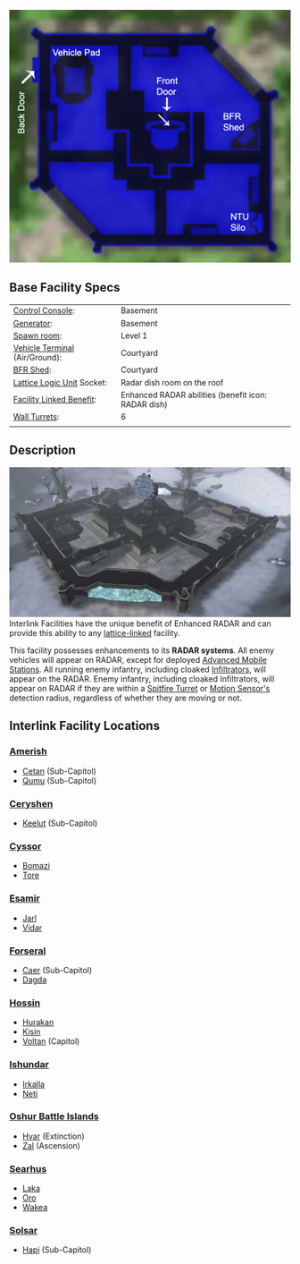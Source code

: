 ![](../images/Interlink_Layout.jpg "Interlink_Layout.jpg")

## Base Facility Specs

|                                                                    |                                                     |
| ------------------------------------------------------------------ | --------------------------------------------------- |
| [Control Console](../locations/Control_Console.md):                | Basement                                            |
| [Generator](../items/Generator.md):                                | Basement                                            |
| [Spawn room](../locations/Spawn_Room.md):                          | Level 1                                             |
| [Vehicle Terminal](../locations/Vehicle_Terminal.md) (Air/Ground): | Courtyard                                           |
| [BFR Shed](../items/BFR_Shed.md):                                  | Courtyard                                           |
| [Lattice Logic Unit](../Lattice_Logic_Unit.md) Socket:             | Radar dish room on the roof                         |
| [Facility Linked Benefit](Facility_Linked_Benefit.md):             | Enhanced RADAR abilities (benefit icon: RADAR dish) |
| [Wall Turrets](../items/Phalanx.md):                               | 6                                                   |
|                                                                    |                                                     |

## Description

![](../images/Interlink.jpg "fig:Interlink.jpg") Interlink Facilities have the
unique benefit of Enhanced RADAR and can provide this ability to any
[lattice-linked](Facility_Linked_Benefit.md) facility.

This facility possesses enhancements to its **RADAR systems**. All enemy
vehicles will appear on RADAR, except for deployed [Advanced Mobile
Stations](../vehicles/Advanced_Mobile_Station.md). All running enemy
infantry, including cloaked
[Infiltrators](items/Infiltration_Suit.md), will appear on the RADAR.
Enemy infantry, including cloaked Infiltrators, will appear on RADAR if
they are within a [Spitfire
Turret](../weapons/Adaptive_Construction_Engine.md) or [Motion
Sensor's](../weapons/Adaptive_Construction_Engine.md) detection radius,
regardless of whether they are moving or not.

## Interlink Facility Locations

### [Amerish](../locations/Amerish.md)

- [Cetan](../facilities/Cetan.md) (Sub-Capitol)
- [Qumu](../facilities/Qumu.md) (Sub-Capitol)

### [Ceryshen](../locations/Ceryshen.md)

- [Keelut](../Keelut.md) (Sub-Capitol)

### [Cyssor](../locations/Cyssor.md)

- [Bomazi](../facilities/Bomazi.md)
- [Tore](../facilities/Tore.md)

### [Esamir](../locations/Esamir.md)

- [Jarl](../Jarl.md)
- [Vidar](../facilities/Vidar.md)

### [Forseral](../locations/Forseral.md)

- [Caer](../facilities/Caer.md) (Sub-Capitol)
- [Dagda](../facilities/Dagda.md)

### [Hossin](../locations/Hossin.md)

- [Hurakan](../facilities/Hurakan.md)
- [Kisin](../Kisin.md)
- [Voltan](../facilities/Voltan.md) (Capitol)

### [Ishundar](../Ishundar.md)

- [Irkalla](../Irkalla.md)
- [Neti](../facilities/Neti.md)

### [Oshur Battle Islands](../locations/Oshur.md)

- [Hvar](../facilities/Hvar.md) (Extinction)
- [Zal](../facilities/Zal.md) (Ascension)

### [Searhus](../locations/Searhus.md)

- [Laka](../Laka.md)
- [Oro](../facilities/Oro.md)
- [Wakea](../facilities/Wakea.md)

### [Solsar](../locations/Solsar.md)

- [Hapi](../facilities/Hapi.md) (Sub-Capitol)

<!--[Category:Locations](Category:Locations.md)-->
